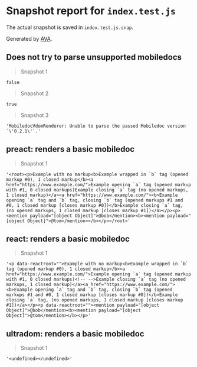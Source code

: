 # Snapshot report for `index.test.js`

The actual snapshot is saved in `index.test.js.snap`.

Generated by [AVA](https://ava.li).

## Does not try to parse unsupported mobiledocs

> Snapshot 1

    false

> Snapshot 2

    true

> Snapshot 3

    'MobiledocVdomRenderer: Unable to parse the passed Mobiledoc version `\'0.2.1\'`.'

## preact: renders a basic mobiledoc

> Snapshot 1

    '<root><p>Example with no markup<b>Example wrapped in `b` tag (opened markup #0), 1 closed markup</b><a href="https://www.example.com/">Example opening `a` tag (opened markup with #1, 0 closed markups)Example closing `a` tag (no opened markups, 1 closed markup)</a><a href="https://www.example.com/"><b>Example opening `a` tag and `b` tag, closing `b` tag (opened markups #1 and #0, 1 closed markup [closes markup #0])</b>Example closing `a` tag, (no opened markups, 1 closed markup [closes markup #1])</a></p><p><mention payload="[object Object]">@bob</mention><b><mention payload="[object Object]">@tom</mention></b></p></root>'

## react: renders a basic mobiledoc

> Snapshot 1

    '<p data-reactroot="">Example with no markup<b>Example wrapped in `b` tag (opened markup #0), 1 closed markup</b><a href="https://www.example.com/">Example opening `a` tag (opened markup with #1, 0 closed markups)<!-- -->Example closing `a` tag (no opened markups, 1 closed markup)</a><a href="https://www.example.com/"><b>Example opening `a` tag and `b` tag, closing `b` tag (opened markups #1 and #0, 1 closed markup [closes markup #0])</b>Example closing `a` tag, (no opened markups, 1 closed markup [closes markup #1])</a></p><p data-reactroot=""><mention payload="[object Object]">@bob</mention><b><mention payload="[object Object]">@tom</mention></b></p>'

## ultradom: renders a basic mobiledoc

> Snapshot 1

    '<undefined></undefined>'
